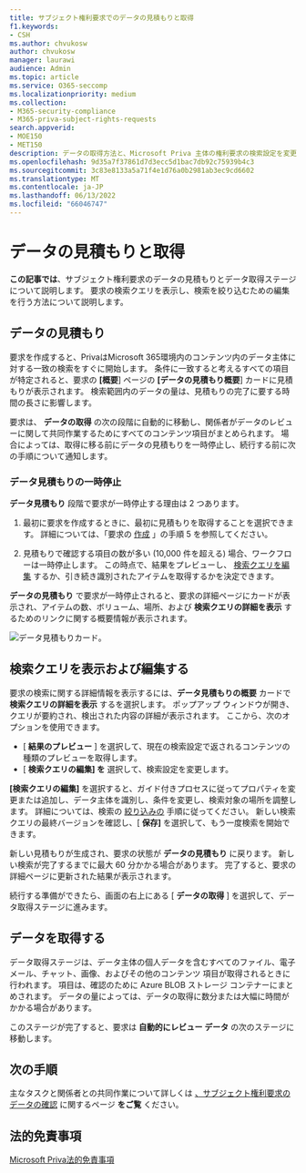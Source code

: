 ```yaml
---
title: サブジェクト権利要求でのデータの見積もりと取得
f1.keywords:
- CSH
ms.author: chvukosw
author: chvukosw
manager: laurawi
audience: Admin
ms.topic: article
ms.service: O365-seccomp
ms.localizationpriority: medium
ms.collection:
- M365-security-compliance
- M365-priva-subject-rights-requests
search.appverid:
- MOE150
- MET150
description: データの取得方法と、Microsoft Priva 主体の権利要求の検索設定を変更する方法について説明します。
ms.openlocfilehash: 9d35a7f37861d7d3ecc5d1bac7db92c75939b4c3
ms.sourcegitcommit: 3c83e8133a5a71f4e1d76a0b2981ab3ec9cd6602
ms.translationtype: MT
ms.contentlocale: ja-JP
ms.lasthandoff: 06/13/2022
ms.locfileid: "66046747"
---
```

# <a name="data-estimate-and-retrieval"></a>データの見積もりと取得

**この記事では**、サブジェクト権利要求のデータの見積もりとデータ取得ステージについて説明します。 要求の検索クエリを表示し、検索を絞り込むための編集を行う方法について説明します。

## <a name="data-estimate"></a>データの見積もり
要求を作成すると、PrivaはMicrosoft 365環境内のコンテンツ内のデータ主体に対する一致の検索をすぐに開始します。 条件に一致すると考えるすべての項目が特定されると、要求の **[概要**] ページの **[データの見積もり概要**] カードに見積もりが表示されます。 検索範囲内のデータの量は、見積もりの完了に要する時間の長さに影響します。

要求は、 **データの取得** の次の段階に自動的に移動し、関係者がデータのレビューに関して共同作業するためにすべてのコンテンツ項目がまとめられます。 場合によっては、取得に移る前にデータの見積もりを一時停止し、続行する前に次の手順について通知します。

### <a name="pause-in-data-estimate"></a>データ見積もりの一時停止

**データ見積もり** 段階で要求が一時停止する理由は 2 つあります。

1. 最初に要求を作成するときに、最初に見積もりを取得することを選択できます。 詳細については、「要求の [作成](subject-rights-requests-create.md#create-a-request) 」の手順 5 を参照してください。

2. 見積もりで確認する項目の数が多い (10,000 件を超える) 場合、ワークフローは一時停止します。 この時点で、結果をプレビューし、 [検索クエリを編集](subject-rights-requests-create.md#refining-your-search) するか、引き続き識別されたアイテムを取得するかを決定できます。

**データの見積もり** で要求が一時停止されると、要求の詳細ページにカードが表示され、アイテムの数、ボリューム、場所、および **検索クエリの詳細を表示** するためのリンクに関する概要情報が表示されます。

![データ見積もりカード。](../media/priva-srr-data-estimate.png)

## <a name="view-and-edit-search-queries"></a>検索クエリを表示および編集する

要求の検索に関する詳細情報を表示するには、**データ見積もりの概要** カードで **検索クエリの詳細を表示** するを選択します。 ポップアップ ウィンドウが開き、クエリが要約され、検出された内容の詳細が表示されます。 ここから、次のオプションを使用できます。

- [ **結果のプレビュー** ] を選択して、現在の検索設定で返されるコンテンツの種類のプレビューを取得します。
- [ **検索クエリの編集] を** 選択して、検索設定を変更します。

**[検索クエリの編集]** を選択すると、ガイド付きプロセスに従ってプロパティを変更または追加し、データ主体を識別し、条件を変更し、検索対象の場所を調整します。 詳細については、検索の [絞り込みの](subject-rights-requests-create.md#refining-your-search) 手順に従ってください。 新しい検索クエリの最終バージョンを確認し、[ **保存]** を選択して、もう一度検索を開始できます。

新しい見積もりが生成され、要求の状態が **データの見積もり** に戻ります。 新しい検索が完了するまでに最大 60 分かかる場合があります。 完了すると、要求の詳細ページに更新された結果が表示されます。

続行する準備ができたら、画面の右上にある [ **データの取得** ] を選択して、データ取得ステージに進みます。

## <a name="retrieve-data"></a>データを取得する

データ取得ステージは、データ主体の個人データを含むすべてのファイル、電子メール、チャット、画像、およびその他のコンテンツ 項目が取得されるときに行われます。 項目は、確認のために Azure BLOB ストレージ コンテナーにまとめされます。 データの量によっては、データの取得に数分または大幅に時間がかかる場合があります。

このステージが完了すると、要求は **自動的にレビュー データ** の次のステージに移動します。

## <a name="next-steps"></a>次の手順

主なタスクと関係者との共同作業について詳しくは [、サブジェクト権利要求のデータの確認](subject-rights-requests-data-review.md) に関するページ **をご覧** ください。

## <a name="legal-disclaimer"></a>法的免責事項

[Microsoft Priva法的免責事項](priva-disclaimer.md)